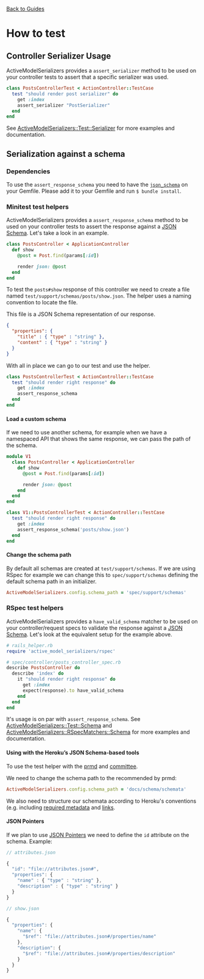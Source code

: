[Back to Guides](../README.md)

# How to test

## Controller Serializer Usage

ActiveModelSerializers provides a `assert_serializer` method to be used on your controller tests to
assert that a specific serializer was used.

```ruby
class PostsControllerTest < ActionController::TestCase
  test "should render post serializer" do
    get :index
    assert_serializer "PostSerializer"
  end
end
```

See [ActiveModelSerializers::Test::Serializer](../../lib/active_model_serializers/test/serializer.rb)
for more examples and documentation.

## Serialization against a schema

### Dependencies

To use the `assert_response_schema` you need to have the
[`json_schema`](https://github.com/brandur/json_schema) on your Gemfile. Please
add it to your Gemfile and run `$ bundle install`.

### Minitest test helpers

ActiveModelSerializers provides a `assert_response_schema` method to be used on your controller tests to
assert the response against a [JSON Schema](http://json-schema.org/). Let's take
a look in an example.

```ruby
class PostsController < ApplicationController
  def show
    @post = Post.find(params[:id])

    render json: @post
  end
end
```

To test the `posts#show` response of this controller we need to create a file
named `test/support/schemas/posts/show.json`. The helper uses a naming convention
to locate the file.

This file is a JSON Schema representation of our response.

```json
{
  "properties": {
    "title" : { "type" : "string" },
    "content" : { "type" : "string" }
  }
}
```

With all in place we can go to our test and use the helper.

```ruby
class PostsControllerTest < ActionController::TestCase
  test "should render right response" do
    get :index
    assert_response_schema
  end
end
```

#### Load a custom schema

If we need to use another schema, for example when we have a namespaced API that
shows the same response, we can pass the path of the schema.

```ruby
module V1
  class PostsController < ApplicationController
    def show
      @post = Post.find(params[:id])

      render json: @post
    end
  end
end
```

```ruby
class V1::PostsControllerTest < ActionController::TestCase
  test "should render right response" do
    get :index
    assert_response_schema('posts/show.json')
  end
end
```

#### Change the schema path

By default all schemas are created at `test/support/schemas`. If we are using
RSpec for example we can change this to `spec/support/schemas` defining the
default schema path in an initializer.

```ruby
ActiveModelSerializers.config.schema_path = 'spec/support/schemas'
```

### RSpec test helpers

ActiveModelSerializers provides a `have_valid_schema` matcher to be used on your controller/request specs to
validate the response against a [JSON Schema](http://json-schema.org/). Let's look at the equivalent setup for the example above.

```ruby
# rails_helper.rb
require 'active_model_serializers/rspec'

# spec/controller/posts_controller_spec.rb
describe PostsController do
  describe 'index' do
    it "should render right response" do
      get :index
      expect(response).to have_valid_schema
    end
  end
end
```

It's usage is on par with `assert_response_schema`. See [ActiveModelSerializers::Test::Schema](../../lib/active_model_serializers/test/schema.rb) and [ActiveModelSerializers::RSpecMatchers::Schema](../../lib/active_model_serializers/rspec_matchers/schema.rb)
for more examples and documentation.


#### Using with the Heroku’s JSON Schema-based tools

To use the test helper with the [prmd](https://github.com/interagent/prmd) and
[committee](https://github.com/interagent/committee).

We need to change the schema path to the recommended by prmd:

```ruby
ActiveModelSerializers.config.schema_path = 'docs/schema/schemata'
```

We also need to structure our schemata according to Heroku's conventions
(e.g. including
[required metadata](https://github.com/interagent/prmd/blob/master/docs/schemata.md#meta-data)
and [links](https://github.com/interagent/prmd/blob/master/docs/schemata.md#links).

#### JSON Pointers

If we plan to use [JSON
Pointers](http://spacetelescope.github.io/understanding-json-schema/UnderstandingJSONSchema.pdf) we need to define the `id` attribute on the schema. Example:

```js
// attributes.json

{
  "id": "file://attributes.json#",
  "properties": {
    "name" : { "type" : "string" },
    "description" : { "type" : "string" }
  }
}
```

```js
// show.json

{
  "properties": {
    "name": {
      "$ref": "file://attributes.json#/properties/name"
    },
    "description": {
      "$ref": "file://attributes.json#/properties/description"
    }
  }
}
```
